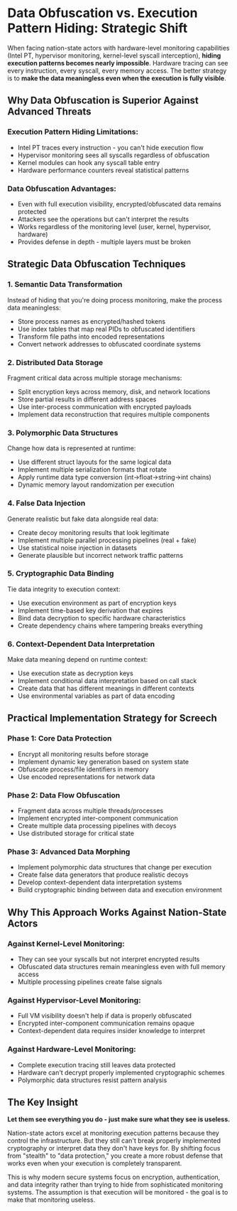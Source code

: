 # Data Obfuscation vs. Execution Pattern Hiding: Strategic Shift

When facing nation-state actors with hardware-level monitoring capabilities (Intel PT, hypervisor monitoring, kernel-level syscall interception), **hiding execution patterns becomes nearly impossible**. Hardware tracing can see every instruction, every syscall, every memory access. The better strategy is to **make the data meaningless even when the execution is fully visible**.

## Why Data Obfuscation is Superior Against Advanced Threats

### Execution Pattern Hiding Limitations:
- Intel PT traces every instruction - you can't hide execution flow
- Hypervisor monitoring sees all syscalls regardless of obfuscation
- Kernel modules can hook any syscall table entry
- Hardware performance counters reveal statistical patterns

### Data Obfuscation Advantages:
- Even with full execution visibility, encrypted/obfuscated data remains protected
- Attackers see the operations but can't interpret the results
- Works regardless of the monitoring level (user, kernel, hypervisor, hardware)
- Provides defense in depth - multiple layers must be broken

## Strategic Data Obfuscation Techniques

### 1. Semantic Data Transformation
Instead of hiding that you're doing process monitoring, make the process data meaningless:
- Store process names as encrypted/hashed tokens
- Use index tables that map real PIDs to obfuscated identifiers
- Transform file paths into encoded representations
- Convert network addresses to obfuscated coordinate systems

### 2. Distributed Data Storage
Fragment critical data across multiple storage mechanisms:
- Split encryption keys across memory, disk, and network locations
- Store partial results in different address spaces
- Use inter-process communication with encrypted payloads
- Implement data reconstruction that requires multiple components

### 3. Polymorphic Data Structures
Change how data is represented at runtime:
- Use different struct layouts for the same logical data
- Implement multiple serialization formats that rotate
- Apply runtime data type conversion (int->float->string->int chains)
- Dynamic memory layout randomization per execution

### 4. False Data Injection
Generate realistic but fake data alongside real data:
- Create decoy monitoring results that look legitimate
- Implement multiple parallel processing pipelines (real + fake)
- Use statistical noise injection in datasets
- Generate plausible but incorrect network traffic patterns

### 5. Cryptographic Data Binding
Tie data integrity to execution context:
- Use execution environment as part of encryption keys
- Implement time-based key derivation that expires
- Bind data decryption to specific hardware characteristics
- Create dependency chains where tampering breaks everything

### 6. Context-Dependent Data Interpretation
Make data meaning depend on runtime context:
- Use execution state as decryption keys
- Implement conditional data interpretation based on call stack
- Create data that has different meanings in different contexts
- Use environmental variables as part of data encoding

## Practical Implementation Strategy for Screech

### Phase 1: Core Data Protection
- Encrypt all monitoring results before storage
- Implement dynamic key generation based on system state
- Obfuscate process/file identifiers in memory
- Use encoded representations for network data

### Phase 2: Data Flow Obfuscation
- Fragment data across multiple threads/processes
- Implement encrypted inter-component communication
- Create multiple data processing pipelines with decoys
- Use distributed storage for critical state

### Phase 3: Advanced Data Morphing
- Implement polymorphic data structures that change per execution
- Create false data generators that produce realistic decoys
- Develop context-dependent data interpretation systems
- Build cryptographic binding between data and execution environment

## Why This Approach Works Against Nation-State Actors

### Against Kernel-Level Monitoring:
- They can see your syscalls but not interpret encrypted results
- Obfuscated data structures remain meaningless even with full memory access
- Multiple processing pipelines create false signals

### Against Hypervisor-Level Monitoring:
- Full VM visibility doesn't help if data is properly obfuscated
- Encrypted inter-component communication remains opaque
- Context-dependent data requires insider knowledge to interpret

### Against Hardware-Level Monitoring:
- Complete execution tracing still leaves data protected
- Hardware can't decrypt properly implemented cryptographic schemes
- Polymorphic data structures resist pattern analysis

## The Key Insight

**Let them see everything you do - just make sure what they see is useless.**

Nation-state actors excel at monitoring execution patterns because they control the infrastructure. But they still can't break properly implemented cryptography or interpret data they don't have keys for. By shifting focus from "stealth" to "data protection," you create a more robust defense that works even when your execution is completely transparent.

This is why modern secure systems focus on encryption, authentication, and data integrity rather than trying to hide from sophisticated monitoring systems. The assumption is that execution will be monitored - the goal is to make that monitoring useless.
